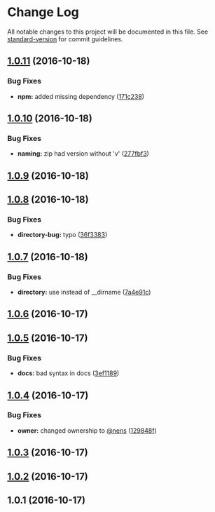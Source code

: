 # Change Log

All notable changes to this project will be documented in this file. See [standard-version](https://github.com/conventional-changelog/standard-version) for commit guidelines.

<a name="1.0.11"></a>
## [1.0.11](https://github.com/nens/buck-trap/compare/v1.0.10...v1.0.11) (2016-10-18)


### Bug Fixes

* **npm:** added missing dependency ([171c238](https://github.com/nens/buck-trap/commit/171c238))



<a name="1.0.10"></a>
## [1.0.10](https://github.com/nens/buck-trap/compare/v1.0.9...v1.0.10) (2016-10-18)


### Bug Fixes

* **naming:** zip had version without 'v' ([277fbf3](https://github.com/nens/buck-trap/commit/277fbf3))



<a name="1.0.9"></a>
## [1.0.9](https://github.com/nens/buck-trap/compare/v1.0.8...v1.0.9) (2016-10-18)



<a name="1.0.8"></a>
## [1.0.8](https://github.com/nens/buck-trap/compare/v1.0.7...v1.0.8) (2016-10-18)


### Bug Fixes

* **directory-bug:** typo ([36f3383](https://github.com/nens/buck-trap/commit/36f3383))



<a name="1.0.7"></a>
## [1.0.7](https://github.com/nens/buck-trap/compare/v1.0.6...v1.0.7) (2016-10-18)


### Bug Fixes

* **directory:** use  instead of __dirname ([7a4e91c](https://github.com/nens/buck-trap/commit/7a4e91c))



<a name="1.0.6"></a>
## [1.0.6](https://github.com/nens/buck-trap/compare/v1.0.5...v1.0.6) (2016-10-17)



<a name="1.0.5"></a>
## [1.0.5](https://github.com/nens/buck-trap/compare/v1.0.4...v1.0.5) (2016-10-17)


### Bug Fixes

* **docs:** bad syntax in docs ([3ef1189](https://github.com/nens/buck-trap/commit/3ef1189))



<a name="1.0.4"></a>
## [1.0.4](https://github.com/nens/buck-trap/compare/v1.0.3...v1.0.4) (2016-10-17)


### Bug Fixes

* **owner:** changed ownership to [@nens](https://github.com/nens) ([129848f](https://github.com/nens/buck-trap/commit/129848f))



<a name="1.0.3"></a>
## [1.0.3](https://github.com/fritzvd/buck-trap/compare/v1.0.2...v1.0.3) (2016-10-17)



<a name="1.0.2"></a>
## [1.0.2](https://github.com/fritzvd/buck-trap/compare/v1.0.1...v1.0.2) (2016-10-17)



<a name="1.0.1"></a>
## 1.0.1 (2016-10-17)
